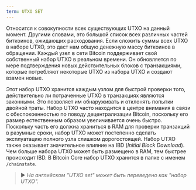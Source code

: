 ```yaml
---
term: UTXO SET
---
```


Относится к совокупности всех существующих UTXO на данный момент. Другими словами, это большой список всех различных частей биткоинов, ожидающих расходования. Если сложить суммы всех UTXO в наборе UTXO, это даст нам общую денежную массу биткоинов в обращении. Каждый узел в сети Bitcoin поддерживает свой собственный набор UTXO в реальном времени. Он обновляется по мере подтверждения новых действительных блоков с транзакциями, которые потребляют некоторые UTXO из набора UTXO и создают взамен новые.

Этот набор UTXO хранится каждым узлом для быстрой проверки того, действительно ли потраченные UTXO в транзакциях являются законными. Это позволяет им обнаруживать и отклонять попытки двойной траты. Набор UTXO часто находится в центре внимания в связи с обеспокоенностью по поводу децентрализации Bitcoin, поскольку его размер естественным образом увеличивается очень быстро. Поскольку часть его должна храниться в RAM для проверки транзакций в разумные сроки, набор UTXO может постепенно сделать эксплуатацию полного узла слишком дорогостоящей. Набор UTXO также оказывает значительное влияние на IBD (*Initial Block Download*). Чем больше набора UTXO может быть размещено в RAM, тем быстрее происходит IBD. В Bitcoin Core набор UTXO хранится в папке с именем `/chainstate`.

> ► *На английском "UTXO set" может быть переведено как "набор UTXO".*